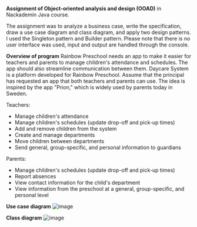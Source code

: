 **Assignment of Object-oriented analysis and design (OOAD)** in Nackademin Java course.

The assignment was to analyze a business case, write the specification, draw a use case diagram and class diagram, and apply two design patterns. 
I used the Singleton pattern and Builder pattern. 
Please note that there is no user interface was used, input and output are handled through the console.

**Overview of program**
Rainbow Preschool needs an app to make it easier for teachers and parents to manage children's attendance and schedules. The app should also streamline communication between them.
Daycare System is a platform developed for Rainbow Preschool. Assume that the principal has requested an app that both teachers and parents can use. The idea is inspired by the app "Prion," which is widely used by parents today in Sweden.

Teachers:

- Manage children's attendance
- Manage children's schedules (update drop-off and pick-up times)
- Add and remove children from the system
- Create and manage departments
- Move children between departments
- Send general, group-specific, and personal information to guardians

Parents:

- Manage children's schedules (update drop-off and pick-up times)
- Report absences
- View contact information for the child's department
- View information from the preschool at a general, group-specific, and personal level

**Use case diagram**
![image](https://github.com/user-attachments/assets/d23307b2-1d34-4373-aa1a-ac87e4874a2c)

**Class diagram**
![image](https://github.com/user-attachments/assets/9846f575-f2b6-4611-9263-4d97013545d1)
